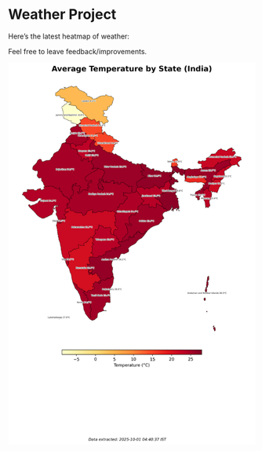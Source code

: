# Weather Project

Here’s the latest heatmap of weather:

Feel free to leave feedback/improvements.

![India Heatmap](docs/assets/india_heatmap.png?v=DC636F)
